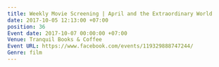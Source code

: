 ```yaml
---
title: Weekly Movie Screening | April and the Extraordinary World
date: 2017-10-05 12:13:00 +07:00
position: 36
Event date: 2017-10-07 00:00:00 +07:00
Venue: Tranquil Books & Coffee
Event URL: https://www.facebook.com/events/119329888747244/
Genre: film
---
```


